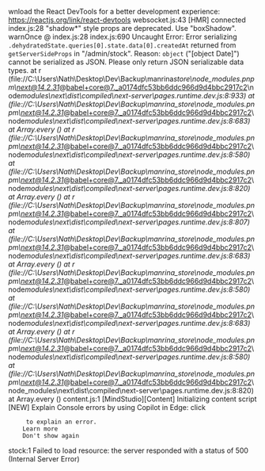 wnload the React DevTools for a better development experience: https://reactjs.org/link/react-devtools
websocket.js:43 [HMR] connected
index.js:28 "shadow\*" style props are deprecated. Use "boxShadow".
warnOnce @ index.js:28
index.js:690 Uncaught Error: Error serializing `.dehydratedState.queries[0].state.data[0].createdAt` returned from `getServerSideProps` in "/admin/stock".
Reason: `object` ("[object Date]") cannot be serialized as JSON. Please only return JSON serializable data types.
at r (file://C:\Users\Nath\Desktop\Dev\Backup\manrina*store\node_modules\.pnpm\next@14.2.31*@babel+core@7._a0174dfc53bb6ddc966d9d4bbc2917c2\node*modules\next\dist\compiled\next-server\pages.runtime.dev.js:8:933)
at <unknown> (file://C:\Users\Nath\Desktop\Dev\Backup\manrina_store\node_modules\.pnpm\next@14.2.31*@babel+core@7._a0174dfc53bb6ddc966d9d4bbc2917c2\node*modules\next\dist\compiled\next-server\pages.runtime.dev.js:8:683)
at Array.every (<anonymous>)
at r (file://C:\Users\Nath\Desktop\Dev\Backup\manrina_store\node_modules\.pnpm\next@14.2.31*@babel+core@7._a0174dfc53bb6ddc966d9d4bbc2917c2\node*modules\next\dist\compiled\next-server\pages.runtime.dev.js:8:580)
at <unknown> (file://C:\Users\Nath\Desktop\Dev\Backup\manrina_store\node_modules\.pnpm\next@14.2.31*@babel+core@7._a0174dfc53bb6ddc966d9d4bbc2917c2\node*modules\next\dist\compiled\next-server\pages.runtime.dev.js:8:820)
at Array.every (<anonymous>)
at r (file://C:\Users\Nath\Desktop\Dev\Backup\manrina_store\node_modules\.pnpm\next@14.2.31*@babel+core@7._a0174dfc53bb6ddc966d9d4bbc2917c2\node*modules\next\dist\compiled\next-server\pages.runtime.dev.js:8:807)
at <unknown> (file://C:\Users\Nath\Desktop\Dev\Backup\manrina_store\node_modules\.pnpm\next@14.2.31*@babel+core@7._a0174dfc53bb6ddc966d9d4bbc2917c2\node*modules\next\dist\compiled\next-server\pages.runtime.dev.js:8:683)
at Array.every (<anonymous>)
at r (file://C:\Users\Nath\Desktop\Dev\Backup\manrina_store\node_modules\.pnpm\next@14.2.31*@babel+core@7._a0174dfc53bb6ddc966d9d4bbc2917c2\node*modules\next\dist\compiled\next-server\pages.runtime.dev.js:8:580)
at <unknown> (file://C:\Users\Nath\Desktop\Dev\Backup\manrina_store\node_modules\.pnpm\next@14.2.31*@babel+core@7._a0174dfc53bb6ddc966d9d4bbc2917c2\node*modules\next\dist\compiled\next-server\pages.runtime.dev.js:8:683)
at Array.every (<anonymous>)
at r (file://C:\Users\Nath\Desktop\Dev\Backup\manrina_store\node_modules\.pnpm\next@14.2.31*@babel+core@7._a0174dfc53bb6ddc966d9d4bbc2917c2\node*modules\next\dist\compiled\next-server\pages.runtime.dev.js:8:580)
at <unknown> (file://C:\Users\Nath\Desktop\Dev\Backup\manrina_store\node_modules\.pnpm\next@14.2.31*@babel+core@7._a0174dfc53bb6ddc966d9d4bbc2917c2\node_modules\next\dist\compiled\next-server\pages.runtime.dev.js:8:820)
at Array.every (<anonymous>)
content.js:1 [MindStudio][Content] Initializing content script
[NEW] Explain Console errors by using Copilot in Edge: click

         to explain an error.
        Learn more
        Don't show again

stock:1 Failed to load resource: the server responded with a status of 500 (Internal Server Error)

